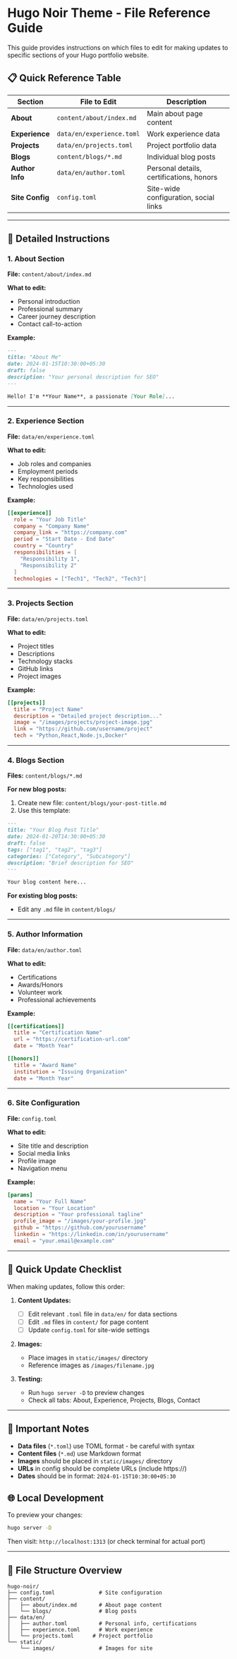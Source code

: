 # Hugo Noir Theme - File Reference Guide

This guide provides instructions on which files to edit for making updates to specific sections of your Hugo portfolio website.

## 📋 Quick Reference Table

| Section | File to Edit | Description |
|---------|---------------|-------------|
| **About** | `content/about/index.md` | Main about page content |
| **Experience** | `data/en/experience.toml` | Work experience data |
| **Projects** | `data/en/projects.toml` | Project portfolio data |
| **Blogs** | `content/blogs/*.md` | Individual blog posts |
| **Author Info** | `data/en/author.toml` | Personal details, certifications, honors |
| **Site Config** | `config.toml` | Site-wide configuration, social links |

---

## 📝 Detailed Instructions

### 1. About Section
**File:** `content/about/index.md`

**What to edit:**
- Personal introduction
- Professional summary
- Career journey description
- Contact call-to-action

**Example:**
```markdown
---
title: "About Me"
date: 2024-01-15T10:30:00+05:30
draft: false
description: "Your personal description for SEO"
---

Hello! I'm **Your Name**, a passionate [Your Role]...
```

---

### 2. Experience Section
**File:** `data/en/experience.toml`

**What to edit:**
- Job roles and companies
- Employment periods
- Key responsibilities
- Technologies used

**Example:**
```toml
[[experience]]
  role = "Your Job Title"
  company = "Company Name"
  company_link = "https://company.com"
  period = "Start Date - End Date"
  country = "Country"
  responsibilities = [
    "Responsibility 1",
    "Responsibility 2"
  ]
  technologies = ["Tech1", "Tech2", "Tech3"]
```

---

### 3. Projects Section
**File:** `data/en/projects.toml`

**What to edit:**
- Project titles
- Descriptions
- Technology stacks
- GitHub links
- Project images

**Example:**
```toml
[[projects]]
  title = "Project Name"
  description = "Detailed project description..."
  image = "/images/projects/project-image.jpg"
  link = "https://github.com/username/project"
  tech = "Python,React,Node.js,Docker"
```

---

### 4. Blogs Section
**Files:** `content/blogs/*.md`

**For new blog posts:**
1. Create new file: `content/blogs/your-post-title.md`
2. Use this template:

```markdown
---
title: "Your Blog Post Title"
date: 2024-01-20T14:30:00+05:30
draft: false
tags: ["tag1", "tag2", "tag3"]
categories: ["Category", "Subcategory"]
description: "Brief description for SEO"
---

Your blog content here...
```

**For existing blog posts:**
- Edit any `.md` file in `content/blogs/`

---

### 5. Author Information
**File:** `data/en/author.toml`

**What to edit:**
- Certifications
- Awards/Honors
- Volunteer work
- Professional achievements

**Example:**
```toml
[[certifications]]
  title = "Certification Name"
  url = "https://certification-url.com"
  date = "Month Year"

[[honors]]
  title = "Award Name"
  institution = "Issuing Organization"
  date = "Month Year"
```

---

### 6. Site Configuration
**File:** `config.toml`

**What to edit:**
- Site title and description
- Social media links
- Profile image
- Navigation menu

**Example:**
```toml
[params]
  name = "Your Full Name"
  location = "Your Location"
  description = "Your professional tagline"
  profile_image = "/images/your-profile.jpg"
  github = "https://github.com/yourusername"
  linkedin = "https://linkedin.com/in/yourusername"
  email = "your.email@example.com"
```

---

## 🎯 Quick Update Checklist

When making updates, follow this order:

1. **Content Updates:**
   - [ ] Edit relevant `.toml` file in `data/en/` for data sections
   - [ ] Edit `.md` files in `content/` for page content
   - [ ] Update `config.toml` for site-wide settings

2. **Images:**
   - Place images in `static/images/` directory
   - Reference images as `/images/filename.jpg`

3. **Testing:**
   - Run `hugo server -D` to preview changes
   - Check all tabs: About, Experience, Projects, Blogs, Contact

---

## 🚨 Important Notes

- **Data files** (`*.toml`) use TOML format - be careful with syntax
- **Content files** (`*.md`) use Markdown format
- **Images** should be placed in `static/images/` directory
- **URLs** in config should be complete URLs (include https://)
- **Dates** should be in format: `2024-01-15T10:30:00+05:30`

## 🌐 Local Development

To preview your changes:
```bash
hugo server -D
```

Then visit: `http://localhost:1313` (or check terminal for actual port)

---

## 📁 File Structure Overview

```
hugo-noir/
├── config.toml              # Site configuration
├── content/
│   ├── about/index.md       # About page content
│   └── blogs/               # Blog posts
├── data/en/
│   ├── author.toml          # Personal info, certifications
│   ├── experience.toml      # Work experience
│   └── projects.toml      # Project portfolio
└── static/
    └── images/              # Images for site
